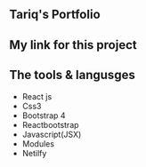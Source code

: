 ## Tariq's Portfolio

 ## My link for this project



## The tools & langusges

- React js 
- Css3
- Bootstrap 4
- Reactbootstrap
- Javascript(JSX)
- Modules
- Netilfy
